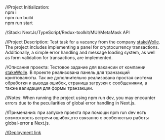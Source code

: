 //Project Initialization:  
npm i  
npm run build  
npm run start

//Stack: NextJs/TypeScript/Redux-toolkit/MUI/MetaMask API

//Project Description:
Test task for a vacancy from the company [stakeWolle](https://career.habr.com/companies/stakewollecom). The project includes implementing a panel for cryptocurrency transactions. Additionally, a simple error handling and message loading system, as well as form validation for transactions, are implemented.

//Описания проекта:
Тестовое задание для вакансии от компании [stakeWolle](https://career.habr.com/companies/stakewollecom). В проекте реализована панель для транзакций криптовалюты. Так же дополнительно реализована простая система обработки и вывода ошибок, страница загрузки с сообщениями, а также валидация для формы транзакции.  

//Notes:
When running the project using npm run dev, you may encounter errors due to the peculiarities of global error handling in Next.js.

//Примечания:
при запуске проекта при помощи npm run dev есть возможность встречи ошибок,это связанно с особеностью работы global-error в Next.js. 

[//Deployment link](https://main--tourmaline-flan-b7ef50.netlify.app/)
